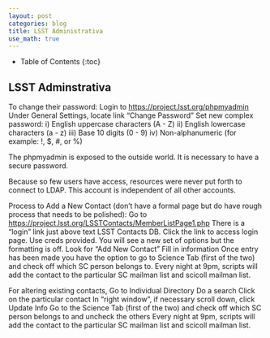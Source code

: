 ```yaml
---
layout: post
categories: blog
title: LSST Administrativa
use_math: true
---
```


* Table of Contents
{:toc}


## LSST Adminstrativa

To change their password:
Login to https://project.lsst.org/phpmyadmin
Under General Settings, locate link “Change Password”
Set new complex password:
        i) English uppercase characters (A - Z)
         ii) English lowercase characters (a - z)
         iii) Base 10 digits (0 - 9)
         iv) Non-alphanumeric (for example: !, $, #, or %)
 
The phpmyadmin is exposed to the outside world. It is necessary to have a secure password.
 
Because so few users have access, resources were never put forth to connect to LDAP. This account is independent of all other accounts.
 
Process to Add a New Contact (don’t have a formal page but do have rough process that needs to be polished):
Go to https://project.lsst.org/LSSTContacts/MemberListPage1.php
There is a “login” link just above text LSST Contacts DB.
Click the link to access login page.
Use creds provided.
You will see a new set of options but the formatting is off.
Look for “Add New Contact”
Fill in information
Once entry has been made you have the option to go to Science Tab (first of the two) and check off which SC person belongs to.
Every night at 9pm, scripts will add the contact to the particular SC mailman list and scicoll mailman list.
 
For altering existing contacts,
Go to Individual Directory
Do a search
Click on the particular contact
In “right window”, if necessary scroll down, click Update Info
Go to the Science Tab (first of the two) and check off which SC person belongs to and uncheck the others
Every night at 9pm, scripts will add the contact to the particular SC mailman list and scicoll mailman list.
